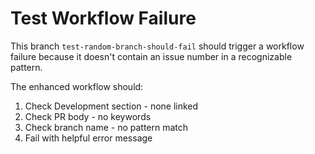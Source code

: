# Test Workflow Failure

This branch `test-random-branch-should-fail` should trigger a workflow failure because it doesn't contain an issue number in a recognizable pattern.

The enhanced workflow should:
1. Check Development section - none linked
2. Check PR body - no keywords
3. Check branch name - no pattern match
4. Fail with helpful error message